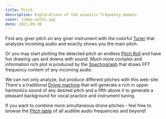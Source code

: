 ```yaml
---
title: Pitch
description: Explorations of the acoustic frequency domain
cover: jukka-aalho.jpg
date: 2021-09-30
---
```


Find any giver pitch on any giver instrument with the colorful [Tuner](./tuner/index.md) that analyzes incoming audio and exactly shows you the main pitch. 

Or you may start plotting the detected pitch an endless [Pitch Roll](./roll/index.md) and have fun drawing ups and downs with sound. Much more complex and information rich plot is produced by the [Spectrograph](./spectrogram/index.md) that draws FFT frequency content of any incoming audio.

We can not only analyze, but produce different pitches with this web-site. There's a traditional [Drone machine](./drone/index.md) that will generate a rich in upper harmonics sound of any desired pitch and a fifth above it to generate a pleasant background for vocal practice and instrument tuning.

If you want to combine more simultaneous drone pitches - feel free to browse the [Pitch table](./table/index.md) of all audible audio frequencies and beyond! 